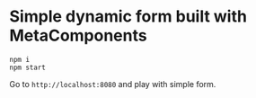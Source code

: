# Simple dynamic form built with MetaComponents

```
npm i
npm start
```

Go to `http://localhost:8080` and play with simple form.
